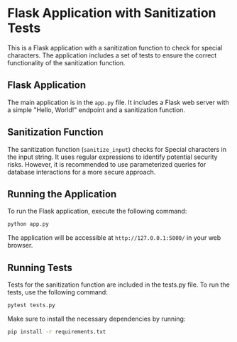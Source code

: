 # Flask Application with Sanitization Tests

This is a Flask application with a sanitization function to check for special characters. The application includes a set of tests to ensure the correct functionality of the sanitization function.

## Flask Application

The main application is in the `app.py` file. It includes a Flask web server with a simple "Hello, World!" endpoint and a sanitization function.

## Sanitization Function

The sanitization function (`sanitize_input`) checks for Special characters in the input string. It uses regular expressions to identify potential security risks. However, it is recommended to use parameterized queries for database interactions for a more secure approach.

## Running the Application

To run the Flask application, execute the following command:

```bash
python app.py
```
The application will be accessible at `http://127.0.0.1:5000/` in your web browser.

## Running Tests

Tests for the sanitization function are included in the tests.py file. To run the tests, use the following command:

```bash
pytest tests.py
```

Make sure to install the necessary dependencies by running:
```bash
pip install -r requirements.txt
```


